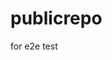 # publicrepo
for e2e test


































































































































































































































































































































































































































































































































































































































































































































































































































































































































































































































































